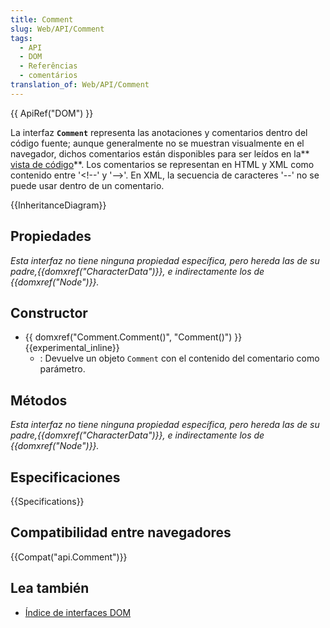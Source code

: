 ```yaml
---
title: Comment
slug: Web/API/Comment
tags:
  - API
  - DOM
  - Referências
  - comentários
translation_of: Web/API/Comment
---
```


{{ ApiRef("DOM") }}

La interfaz **`Comment`** representa las anotaciones y comentarios dentro del código fuente; aunque generalmente no se muestran visualmente en el navegador, dichos comentarios están disponibles para ser leídos en la** [vista de código](/es/docs/Tools/View_source)**.
Los comentarios se representan en HTML y XML como contenido entre '\<!--' y '-->'. En XML, la secuencia de caracteres '--' no se puede usar dentro de un comentario.

{{InheritanceDiagram}}

## Propiedades

_Esta interfaz no tiene ninguna propiedad específica, pero hereda las de su padre,{{domxref("CharacterData")}}, e indirectamente los de {{domxref("Node")}}._

## Constructor

- {{ domxref("Comment.Comment()", "Comment()") }} {{experimental_inline}}
  - : Devuelve un objeto `Comment` con el contenido del comentario como parámetro.

## Métodos

_Esta interfaz no tiene ninguna propiedad específica, pero hereda las de su padre,{{domxref("CharacterData")}}, e indirectamente los de {{domxref("Node")}}._

## Especificaciones

{{Specifications}}

## Compatibilidad entre navegadores

{{Compat("api.Comment")}}

## Lea también

- [Índice de interfaces DOM](/es/docs/Web/API/Document_Object_Model)

